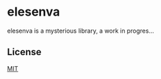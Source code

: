 # elesenva

elesenva is a mysterious library, a work in progres...

## License

[MIT](http://isekivacenz.mit-license.org/)

